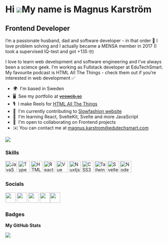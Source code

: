Hi ![](https://user-images.githubusercontent.com/18350557/176309783-0785949b-9127-417c-8b55-ab5a4333674e.gif)My name is Magnus Karström
=======================================================================================================================================

Frontend Developer
------------------

I’m a passionate husband, dad and software developer - in that order 🌟 
I love problem solving and I actually became a MENSA member in 2017 
(I took a supervised IQ-test and got +135 🤓)

I love to learn web development and software engineering 
and I’ve always been a science geek. 
I'm working as Fullstack developer at EduTechSmart. 
My favourite podcast is HTML All The Things - check them out if you’re interested in web development ✅

*   🌍  I'm based in Sweden
*   🖥️  See my portfolio at ~~[yesweb.se](http://yesweb.se)~~
*   🎙  I make Reels for [HTML All The Things](https://www.instagram.com/htmlallthethings/)
*   🚀  I'm currently contributing to [Slowfashion website](https://sfab.vercel.app/)
*   🧠  I'm learning React, SvelteKit, Svelte and more JavaScript
*   🤝  I'm open to collaborating on Frontend projects
*   ✉️  You can contact me at [magnus.karstrom@edutechsmart.com](mailto:magnus.karstrom@edutechsmart.com)

<a href="https://www.twitter.com/mrkarstrom" target="_blank" rel="noreferrer"><img src="https://img.shields.io/twitter/follow/mrkarstrom?logo=twitter&style=for-the-badge&color=0891b2&labelColor=1c1917"/></a>
### Skills 
<p align="left">
<a href="https://developer.mozilla.org/en-US/docs/Web/JavaScript" target="_blank" rel="noreferrer"><img src="https://raw.githubusercontent.com/danielcranney/readme-generator/main/public/icons/skills/javascript-colored.svg" width="36" height="36" alt="JavaScript" /></a>
<a href="https://www.typescriptlang.org/" target="_blank" rel="noreferrer"><img src="https://raw.githubusercontent.com/danielcranney/readme-generator/main/public/icons/skills/typescript-colored.svg" width="36" height="36" alt="TypeScript" /></a>
<a href="https://developer.mozilla.org/en-US/docs/Glossary/HTML5" target="_blank" rel="noreferrer"><img src="https://raw.githubusercontent.com/danielcranney/readme-generator/main/public/icons/skills/html5-colored.svg" width="36" height="36" alt="HTML5" /></a>
<a href="https://reactjs.org/" target="_blank" rel="noreferrer"><img src="https://raw.githubusercontent.com/danielcranney/readme-generator/main/public/icons/skills/react-colored.svg" width="36" height="36" alt="React" /></a>
<a href="https://vuejs.org/" target="_blank" rel="noreferrer"><img src="https://raw.githubusercontent.com/danielcranney/readme-generator/main/public/icons/skills/vuejs-colored.svg" width="36" height="36" alt="Vue" /></a>
<a href="https://nuxtjs.org/" target="_blank" rel="noreferrer"><img src="https://raw.githubusercontent.com/danielcranney/readme-generator/main/public/icons/skills/nuxtjs-colored.svg" width="36" height="36" alt="Nuxtjs" /></a>
<a href="https://www.w3.org/TR/CSS/#css" target="_blank" rel="noreferrer"><img src="https://raw.githubusercontent.com/danielcranney/readme-generator/main/public/icons/skills/css3-colored.svg" width="36" height="36" alt="CSS3" /></a>
<a href="https://tailwindcss.com/" target="_blank" rel="noreferrer"><img src="https://raw.githubusercontent.com/danielcranney/readme-generator/main/public/icons/skills/tailwindcss-colored.svg" width="36" height="36" alt="TailwindCSS" /></a>
<a href="https://svelte.dev/" target="_blank" rel="noreferrer"><img src="https://raw.githubusercontent.com/danielcranney/readme-generator/main/public/icons/skills/svelte-colored.svg" width="36" height="36" alt="Svelte" /></a>
<a href="https://nodejs.org/en/" target="_blank" rel="noreferrer"><img src="https://raw.githubusercontent.com/danielcranney/readme-generator/main/public/icons/skills/nodejs-colored.svg" width="36" height="36" alt="NodeJS" /></a></p> 

### Socials 
<p align="left">                         
<a href="https://discord.com/users/mrkarstrom" target="_blank" rel="noreferrer"><img src="https://raw.githubusercontent.com/danielcranney/readme-generator/main/public/icons/socials/discord.svg" width="32" height="32" /></a>                      
<a href="https://www.github.com/mrkarstrom" target="_blank" rel="noreferrer"><img src="https://raw.githubusercontent.com/danielcranney/readme-generator/main/public/icons/socials/github.svg" width="32" height="32" /></a>                       
<a href="https://www.linkedin.com/in/http://linkedin.com/in/maMagnus-karström-011054214" target="_blank" rel="noreferrer"><img src="https://raw.githubusercontent.com/danielcranney/readme-generator/main/public/icons/socials/linkedin.svg" width="32" height="32" /></a>
<a href="https://www.twitter.com/mrkarstrom" target="_blank" rel="noreferrer"><img src="https://raw.githubusercontent.com/danielcranney/readme-generator/main/public/icons/socials/twitter.svg" width="32" height="32" /></
<a href="https://www.youtube.com/c/mrkarstrom" target="_blank" rel="noreferrer"><img src="https://raw.githubusercontent.com/danielcranney/readme-generator/main/public/icons/socials/youtube.svg" width="32" height="32" /></a></p>

### Badges 
<b>My GitHub Stats</b>

<a href="http://www.github.com/mrkarstrom">
<img src="https://github-readme-streak-stats.herokuapp.com/?user=mrkarstrom&stroke=ffffff&background=1c1917&ring=0891b2&fire=0891b2&currStreakNum=ffffff&currStreakLabel=0891b2&sideNums=ffffff&sideLabels=ffffff&dates=ffffff&hide_border=true" /></a>
